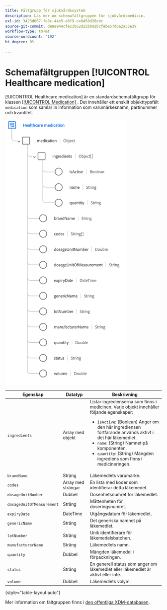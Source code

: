```yaml
---
title: Fältgrupp för sjukvårdssystem
description: Läs mer om schemafältgruppen för sjukvårdsmedicin.
exl-id: 3423d067-fe8c-44e5-a6f9-ce0458d26ebc
source-git-commit: de8e944cfec3b52d25bb02bcfebe57d6a2a35e39
workflow-type: tm+mt
source-wordcount: '192'
ht-degree: 0%

---
```


# Schemafältgruppen [!UICONTROL Healthcare medication]

[!UICONTROL Healthcare medication] är en standardschemafältgrupp för klassen [[!UICONTROL Medication] ](../../classes/medication.md). Det innehåller ett enskilt objekttypsfält `medication` som samlar in information som varumärkesnamn, partinummer och kvantitet.

![](../../images/field-groups/healthcare-medication.png)

| Egenskap | Datatyp | Beskrivning |
| --- | --- | --- |
| `ingredients` | Array med objekt | Listar ingredienserna som finns i medicinen. Varje objekt innehåller följande egenskaper: <ul><li>`isActive`: (Boolean) Anger om den här ingrediensen fortfarande används aktivt i det här läkemedlet.</li><li>`name`: (String) Namnet på komponenten.</li><li>`quantity`: (String) Mängden ingrediens som finns i medicineringen.</li></ul> |
| `brandName` | Sträng | Läkemedlets varumärke. |
| `codes` | Array med strängar | En lista med koder som identifierar detta läkemedel. |
| `dosageUnitNumber` | Dubbel | Dosenhetsnumret för läkemedlet. |
| `dosageUnitOfMeasurement` | Sträng | Måttenheten för doseringsnumret. |
| `expiryDate` | DateTime | Utgångsdatum för läkemedlet. |
| `genericName` | Sträng | Det generiska namnet på läkemedlet. |
| `lotNumber` | Sträng | Unik identifierare för läkemedelsbatchen. |
| `manufacturerName` | Sträng | Läkemedlets namn. |
| `quantity` | Dubbel | Mängden läkemedel i förpackningen. |
| `status` | Sträng | En generell status som anger om läkemedlet eller läkemedlet är aktivt eller inte. |
| `volume` | Dubbel | Läkemedlets volym. |

{style="table-layout:auto"}

Mer information om fältgruppen finns i [den offentliga XDM-databasen](https://github.com/adobe/xdm/blob/master/components/fieldgroups/medication/healthcare-medication.schema.json).
